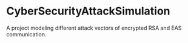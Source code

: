 # CyberSecurityAttackSimulation
A project modeling different attack vectors of encrypted RSA and EAS communication.
